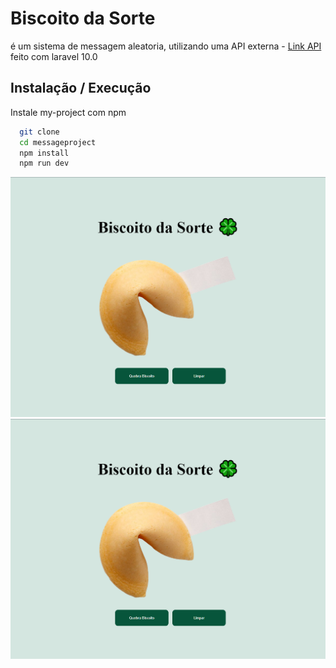 # Biscoito da Sorte

é um sistema de messagem aleatoria, utilizando uma API externa - [Link API](https://github.com/TalissonSouzaDev/Api_Message_Random.git) feito com laravel 10.0


## Instalação / Execução

Instale my-project com npm

```bash
  git clone 
  cd messageproject
  npm install
  npm run dev
```
    
![Foto 1](./src//assets/img/sistema1.png)
![Foto 2](./src//assets/img/sistema1.png)

